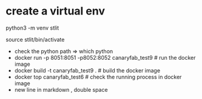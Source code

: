 # create a virtual env
python3 -m venv stlit

source stlit/bin/activate

* check the python path => which python 
* docker run -p 8051:8051 -p8052:8052  canaryfab_test9 # run the docker image
* docker build -t canaryfab_test9 .  # build the docker image
* docker top canaryfab_test6  # check the running process in docker image
* new line in markdown , double space

